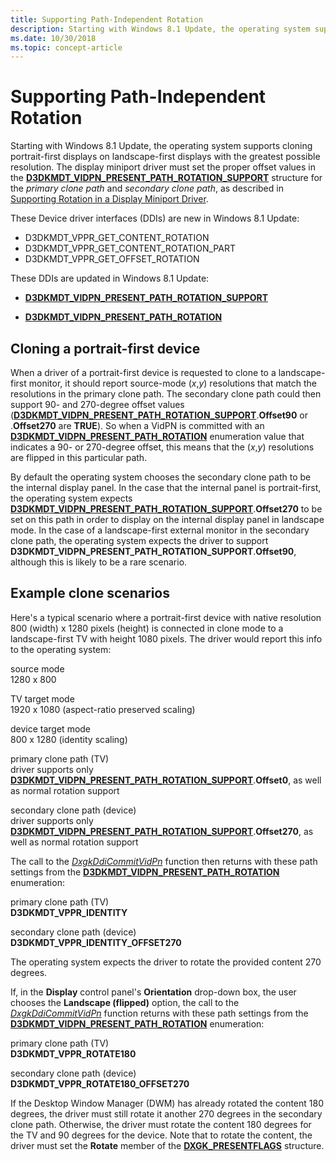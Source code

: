 ```yaml
---
title: Supporting Path-Independent Rotation
description: Starting with Windows 8.1 Update, the operating system supports cloning portrait-first displays on landscape-first displays with the greatest possible resolution.
ms.date: 10/30/2018
ms.topic: concept-article
---
```


# <span id="display.supporting_path-independent_rotation"></span>Supporting Path-Independent Rotation


Starting with Windows 8.1 Update, the operating system supports cloning portrait-first displays on landscape-first displays with the greatest possible resolution. The display miniport driver must set the proper offset values in the [**D3DKMDT\_VIDPN\_PRESENT\_PATH\_ROTATION\_SUPPORT**](/windows-hardware/drivers/ddi/d3dkmdt/ns-d3dkmdt-_d3dkmdt_vidpn_present_path_rotation_support) structure for the *primary clone path* and *secondary clone path*, as described in [Supporting Rotation in a Display Miniport Driver](supporting-rotation-in-a-display-miniport-driver.md).

These Device driver interfaces (DDIs) are new in Windows 8.1 Update:

-   D3DKMDT_VPPR_GET_CONTENT_ROTATION
-   D3DKMDT_VPPR_GET_CONTENT_ROTATION_PART
-   D3DKMDT_VPPR_GET_OFFSET_ROTATION

These DDIs are updated in Windows 8.1 Update:

-   [**D3DKMDT\_VIDPN\_PRESENT\_PATH\_ROTATION\_SUPPORT**](/windows-hardware/drivers/ddi/d3dkmdt/ns-d3dkmdt-_d3dkmdt_vidpn_present_path_rotation_support)

-   [**D3DKMDT\_VIDPN\_PRESENT\_PATH\_ROTATION**](/windows-hardware/drivers/ddi/d3dkmdt/ne-d3dkmdt-_d3dkmdt_vidpn_present_path_rotation)

## <span id="Cloning_a_portrait-first_device"></span><span id="cloning_a_portrait-first_device"></span><span id="CLONING_A_PORTRAIT-FIRST_DEVICE"></span>Cloning a portrait-first device


When a driver of a portrait-first device is requested to clone to a landscape-first monitor, it should report source-mode (*x*,*y*) resolutions that match the resolutions in the primary clone path. The secondary clone path could then support 90- and 270-degree offset values ([**D3DKMDT\_VIDPN\_PRESENT\_PATH\_ROTATION\_SUPPORT**](/windows-hardware/drivers/ddi/d3dkmdt/ns-d3dkmdt-_d3dkmdt_vidpn_present_path_rotation_support).**Offset90** or .**Offset270** are **TRUE**). So when a VidPN is committed with an [**D3DKMDT\_VIDPN\_PRESENT\_PATH\_ROTATION**](/windows-hardware/drivers/ddi/d3dkmdt/ne-d3dkmdt-_d3dkmdt_vidpn_present_path_rotation) enumeration value that indicates a 90- or 270-degree offset, this means that the (*x*,*y*) resolutions are flipped in this particular path.

By default the operating system chooses the secondary clone path to be the internal display panel. In the case that the internal panel is portrait-first, the operating system expects [**D3DKMDT\_VIDPN\_PRESENT\_PATH\_ROTATION\_SUPPORT**](/windows-hardware/drivers/ddi/d3dkmdt/ns-d3dkmdt-_d3dkmdt_vidpn_present_path_rotation_support).**Offset270** to be set on this path in order to display on the internal display panel in landscape mode. In the case of a landscape-first external monitor in the secondary clone path, the operating system expects the driver to support **D3DKMDT\_VIDPN\_PRESENT\_PATH\_ROTATION\_SUPPORT**.**Offset90**, although this is likely to be a rare scenario.

## <span id="Example_clone_scenarios"></span><span id="example_clone_scenarios"></span><span id="EXAMPLE_CLONE_SCENARIOS"></span>Example clone scenarios


Here's a typical scenario where a portrait-first device with native resolution 800 (width) x 1280 pixels (height) is connected in clone mode to a landscape-first TV with height 1080 pixels. The driver would report this info to the operating system:

<span id="source_mode"></span><span id="SOURCE_MODE"></span>source mode  
1280 x 800

<span id="TV_target_mode"></span><span id="tv_target_mode"></span><span id="TV_TARGET_MODE"></span>TV target mode  
1920 x 1080 (aspect-ratio preserved scaling)

<span id="device_target_mode"></span><span id="DEVICE_TARGET_MODE"></span>device target mode  
800 x 1280 (identity scaling)

<span id="primary_clone_path__TV_"></span><span id="primary_clone_path__tv_"></span><span id="PRIMARY_CLONE_PATH__TV_"></span>primary clone path (TV)  
driver supports only [**D3DKMDT\_VIDPN\_PRESENT\_PATH\_ROTATION\_SUPPORT**](/windows-hardware/drivers/ddi/d3dkmdt/ns-d3dkmdt-_d3dkmdt_vidpn_present_path_rotation_support).**Offset0**, as well as normal rotation support

<span id="secondary_clone_path__device_"></span><span id="SECONDARY_CLONE_PATH__DEVICE_"></span>secondary clone path (device)  
driver supports only [**D3DKMDT\_VIDPN\_PRESENT\_PATH\_ROTATION\_SUPPORT**](/windows-hardware/drivers/ddi/d3dkmdt/ns-d3dkmdt-_d3dkmdt_vidpn_present_path_rotation_support).**Offset270**, as well as normal rotation support

<span></span>  

The call to the [*DxgkDdiCommitVidPn*](/windows-hardware/drivers/ddi/d3dkmddi/nc-d3dkmddi-dxgkddi_commitvidpn) function then returns with these path settings from the [**D3DKMDT\_VIDPN\_PRESENT\_PATH\_ROTATION**](/windows-hardware/drivers/ddi/d3dkmdt/ne-d3dkmdt-_d3dkmdt_vidpn_present_path_rotation) enumeration:

<span id="primary_clone_path__TV_"></span><span id="primary_clone_path__tv_"></span><span id="PRIMARY_CLONE_PATH__TV_"></span>primary clone path (TV)  
**D3DKMDT\_VPPR\_IDENTITY**

<span id="secondary_clone_path__device_"></span><span id="SECONDARY_CLONE_PATH__DEVICE_"></span>secondary clone path (device)  
**D3DKMDT\_VPPR\_IDENTITY\_OFFSET270**

The operating system expects the driver to rotate the provided content 270 degrees.

If, in the **Display** control panel's **Orientation** drop-down box, the user chooses the **Landscape (flipped)** option, the call to the [*DxgkDdiCommitVidPn*](/windows-hardware/drivers/ddi/d3dkmddi/nc-d3dkmddi-dxgkddi_commitvidpn) function returns with these path settings from the [**D3DKMDT\_VIDPN\_PRESENT\_PATH\_ROTATION**](/windows-hardware/drivers/ddi/d3dkmdt/ne-d3dkmdt-_d3dkmdt_vidpn_present_path_rotation) enumeration:

<span id="primary_clone_path__TV_"></span><span id="primary_clone_path__tv_"></span><span id="PRIMARY_CLONE_PATH__TV_"></span>primary clone path (TV)  
**D3DKMDT\_VPPR\_ROTATE180**

<span id="secondary_clone_path__device_"></span><span id="SECONDARY_CLONE_PATH__DEVICE_"></span>secondary clone path (device)  
**D3DKMDT\_VPPR\_ROTATE180\_OFFSET270**

If the Desktop Window Manager (DWM) has already rotated the content 180 degrees, the driver must still rotate it another 270 degrees in the secondary clone path. Otherwise, the driver must rotate the content 180 degrees for the TV and 90 degrees for the device. Note that to rotate the content, the driver must set the **Rotate** member of the [**DXGK\_PRESENTFLAGS**](/windows-hardware/drivers/ddi/d3dkmddi/ns-d3dkmddi-_dxgk_presentflags) structure.

 

